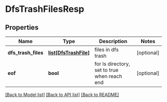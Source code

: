 # DfsTrashFilesResp

## Properties
Name | Type | Description | Notes
------------ | ------------- | ------------- | -------------
**dfs_trash_files** | [**list[DfsTrashFile]**](DfsTrashFile.md) | files in dfs trash | [optional] 
**eof** | **bool** | for ls directory, set to true when reach end | [optional] 

[[Back to Model list]](../README.md#documentation-for-models) [[Back to API list]](../README.md#documentation-for-api-endpoints) [[Back to README]](../README.md)


